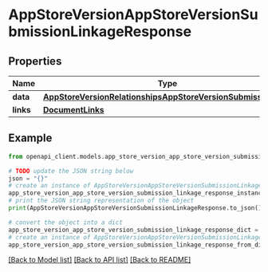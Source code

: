 # AppStoreVersionAppStoreVersionSubmissionLinkageResponse


## Properties

Name | Type | Description | Notes
------------ | ------------- | ------------- | -------------
**data** | [**AppStoreVersionRelationshipsAppStoreVersionSubmissionData**](AppStoreVersionRelationshipsAppStoreVersionSubmissionData.md) |  | 
**links** | [**DocumentLinks**](DocumentLinks.md) |  | 

## Example

```python
from openapi_client.models.app_store_version_app_store_version_submission_linkage_response import AppStoreVersionAppStoreVersionSubmissionLinkageResponse

# TODO update the JSON string below
json = "{}"
# create an instance of AppStoreVersionAppStoreVersionSubmissionLinkageResponse from a JSON string
app_store_version_app_store_version_submission_linkage_response_instance = AppStoreVersionAppStoreVersionSubmissionLinkageResponse.from_json(json)
# print the JSON string representation of the object
print(AppStoreVersionAppStoreVersionSubmissionLinkageResponse.to_json())

# convert the object into a dict
app_store_version_app_store_version_submission_linkage_response_dict = app_store_version_app_store_version_submission_linkage_response_instance.to_dict()
# create an instance of AppStoreVersionAppStoreVersionSubmissionLinkageResponse from a dict
app_store_version_app_store_version_submission_linkage_response_from_dict = AppStoreVersionAppStoreVersionSubmissionLinkageResponse.from_dict(app_store_version_app_store_version_submission_linkage_response_dict)
```
[[Back to Model list]](../README.md#documentation-for-models) [[Back to API list]](../README.md#documentation-for-api-endpoints) [[Back to README]](../README.md)


